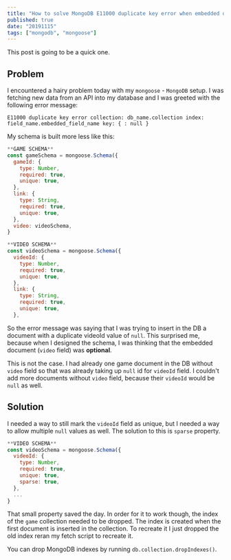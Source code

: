 ```yaml
---
title: "How to solve MongoDB E11000 duplicate key error when embedded document is null"
published: true
date: "20191115"
tags: ["mongodb", "mongoose"]
---
```


This post is going to be a quick one.

## Problem

I encountered a hairy problem today with my `mongoose` - `MongoDB` setup. I was fetching new data from an API into my database and I was greeted with the following error message:

```
E11000 duplicate key error collection: db_name.collection index: field_name.embedded_field_name key: { : null }
```

My schema is built more less like this:

```javascript
**GAME SCHEMA**
const gameSchema = mongoose.Schema({
  gameId: {
    type: Number,
    required: true,
    unique: true,
  },
  link: {
    type: String,
    required: true,
    unique: true,
  },
  video: videoSchema,
}

**VIDEO SCHEMA**
const videoSchema = mongoose.Schema({
  videoId: {
    type: Number,
    required: true,
    unique: true,
  },
  link: {
    type: String,
    required: true,
    unique: true,
  },
```

So the error message was saying that I was trying to insert in the DB a document with a duplicate videoId value of `null`. This surprised me, because when I designed the schema, I was thinking that the embedded document (`video` field) was **optional**.

This is not the case. I had already one game document in the DB without `video` field so that was already taking up `null` id for `videoId` field. I couldn't add more documents without `video` field, because their `videoId` would be `null` as well.

## Solution

I needed a way to still mark the `videoId` field as unique, but I needed a way to allow multiple `null` values as well. The solution to this is `sparse` property.

```javascript
**VIDEO SCHEMA**
const videoSchema = mongoose.Schema({
  videoId: {
    type: Number,
    required: true,
    unique: true,
	sparse: true,
  },
  ...
}
```

That small property saved the day. In order for it to work though, the index of the `game` collection needed to be dropped. The index is created when the first document is inserted in the collection. To recreate it I just dropped the old index reran my fetch script to recreate it.

You can drop MongoDB indexes by running `db.collection.dropIndexes()`.
